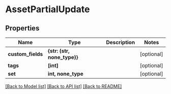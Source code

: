 # AssetPartialUpdate


## Properties

Name | Type | Description | Notes
------------ | ------------- | ------------- | -------------
**custom_fields** | **{str: (str, none_type)}** |  | [optional] 
**tags** | **[int]** |  | [optional] 
**set** | **int, none_type** |  | [optional] 

[[Back to Model list]](../README.md#models) [[Back to API list]](../README.md#api-endpoints) [[Back to README]](../README.md)


